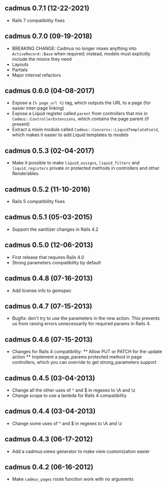 ## cadmus 0.7.1 (12-22-2021)

- Rails 7 compatibility fixes

## cadmus 0.7.0 (09-19-2018)

- BREAKING CHANGE: Cadmus no longer mixes anything into `ActiveRecord::Base` when required; instead, models must explicitly include the mixins they need
- Layouts
- Partials
- Major internal refactors

## cadmus 0.6.0 (04-08-2017)

- Expose a `{% page_url %}` tag, which outputs the URL to a page (for easier inter-page linking)
- Expose a Liquid register called `parent` from controllers that mix in `Cadmus::ControllerExtensions`, which contains the page parent (if present)
- Extract a mixin module called `Cadmus::Concerns::LiquidTemplateField`, which makes it easier to add Liquid templates to models

## cadmus 0.5.3 (02-04-2017)

- Make it possible to make `liquid_assigns`, `liquid_filters` and `liquid_registers` private or protected methods in controllers and other Renderables.

## cadmus 0.5.2 (11-10-2016)

- Rails 5 compatibility fixes

## cadmus 0.5.1 (05-03-2015)

- Support the sanitizer changes in Rails 4.2

## cadmus 0.5.0 (12-06-2013)

- First release that requires Rails 4.0
- Strong parameters compatibility by default

## cadmus 0.4.8 (07-16-2013)

- Add license info to gemspec

## cadmus 0.4.7 (07-15-2013)

- Bugfix: don't try to use the parameters in the new action. This prevents us from raising errors unnecessarily for required params in Rails 4.

## cadmus 0.4.6 (07-15-2013)

- Changes for Rails 4 compatibility:
  ** Allow PUT or PATCH for the update action
  ** Implement a page_params protected method in page controllers, which you can override to get strong_parameters support

## cadmus 0.4.5 (03-04-2013)

- Change all the other uses of ^ and $ in regexes to \A and \z
- Change scope to use a lambda for Rails 4 compatibility

## cadmus 0.4.4 (03-04-2013)

- Change some uses of ^ and $ in regexes to \A and \z

## cadmus 0.4.3 (06-17-2012)

- Add a cadmus:views generator to make view customization easier

## cadmus 0.4.2 (06-16-2012)

- Make `cadmus_pages` route function work with no arguments
